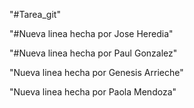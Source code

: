 "#Tarea_git"

"#Nueva linea hecha por Jose Heredia"

"#Nueva linea hecha por Paul Gonzalez"

"Nueva linea hecha por Genesis Arrieche"

"Nueva linea hecha por Paola Mendoza"
